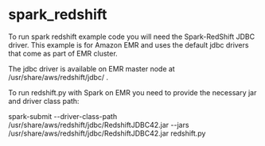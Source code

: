 # spark_redshift

To run spark redshift example code you will need the Spark-RedShift JDBC driver. This example is for Amazon EMR and uses the default jdbc drivers that come as part of EMR cluster.

The jdbc driver is available on EMR master node at /usr/share/aws/redshift/jdbc/ .

To run redshift.py with Spark on EMR you need to provide the necessary jar and driver class path:

spark-submit --driver-class-path /usr/share/aws/redshift/jdbc/RedshiftJDBC42.jar --jars /usr/share/aws/redshift/jdbc/RedshiftJDBC42.jar redshift.py
